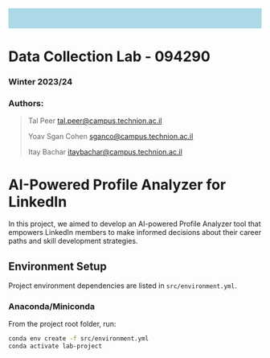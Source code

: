 <div style="background-color:lightblue; padding:20px;">
</div>

# Data Collection Lab - 094290
### Winter 2023/24

### Authors:
> Tal Peer tal.peer@campus.technion.ac.il
> 
> Yoav Sgan Cohen sganco@campus.technion.ac.il
> 
> Itay Bachar itaybachar@campus.technion.ac.il

# AI-Powered Profile Analyzer for LinkedIn

In this project, we aimed to develop an AI-powered Profile Analyzer tool that empowers LinkedIn members to make informed decisions about their career paths and skill development strategies.

## Environment Setup

Project environment dependencies are listed in `src/environment.yml`.

### Anaconda/Miniconda

From the project root folder, run:

```bash
conda env create -f src/environment.yml
conda activate lab-project
